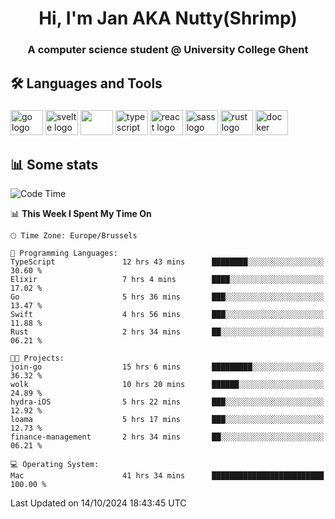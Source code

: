 <h1 align="center">Hi, I'm Jan AKA Nutty(Shrimp)</h1>
<h3 align="center">A computer science student @ University College Ghent</h3>

<h2 align="left">🛠️ Languages and Tools</h2>

###

<div align="left">
  <img src="https://cdn.jsdelivr.net/gh/devicons/devicon/icons/go/go-original.svg" height="40" width="52" alt="go logo"  />
  <img src="https://cdn.jsdelivr.net/gh/devicons/devicon@latest/icons/svelte/svelte-original.svg"  height="40" width="52" alt="svelte logo" />
  <img src="https://cdn.jsdelivr.net/gh/devicons/devicon@latest/icons/tailwindcss/tailwindcss-original.svg" height="40" width="52" />
  <img src="https://cdn.jsdelivr.net/gh/devicons/devicon/icons/typescript/typescript-original.svg" height="40" width="52" alt="typescript logo"  />
  <img src="https://cdn.jsdelivr.net/gh/devicons/devicon/icons/react/react-original.svg" height="40" width="52" alt="react logo"  />
  <img src="https://cdn.jsdelivr.net/gh/devicons/devicon/icons/sass/sass-original.svg" height="40" width="52" alt="sass logo"  />
  <img src="https://cdn.jsdelivr.net/gh/devicons/devicon@latest/icons/rust/rust-original.svg" height="40" width="52" alt="rust logo" />
  <img src="https://cdn.jsdelivr.net/gh/devicons/devicon/icons/docker/docker-original.svg" height="40" width="52" alt="docker logo"  />
</div>

<h2>📊 Some stats</h2>

<!--START_SECTION:waka-->
![Code Time](http://img.shields.io/badge/Code%20Time-5%2C136%20hrs%2056%20mins-blue)

📊 **This Week I Spent My Time On** 

```text
🕑︎ Time Zone: Europe/Brussels

💬 Programming Languages: 
TypeScript               12 hrs 43 mins      ████████░░░░░░░░░░░░░░░░░   30.60 % 
Elixir                   7 hrs 4 mins        ████░░░░░░░░░░░░░░░░░░░░░   17.02 % 
Go                       5 hrs 36 mins       ███░░░░░░░░░░░░░░░░░░░░░░   13.47 % 
Swift                    4 hrs 56 mins       ███░░░░░░░░░░░░░░░░░░░░░░   11.88 % 
Rust                     2 hrs 34 mins       ██░░░░░░░░░░░░░░░░░░░░░░░   06.21 % 

🐱‍💻 Projects: 
join-go                  15 hrs 6 mins       █████████░░░░░░░░░░░░░░░░   36.32 % 
wolk                     10 hrs 20 mins      ██████░░░░░░░░░░░░░░░░░░░   24.89 % 
hydra-iOS                5 hrs 22 mins       ███░░░░░░░░░░░░░░░░░░░░░░   12.92 % 
loama                    5 hrs 17 mins       ███░░░░░░░░░░░░░░░░░░░░░░   12.73 % 
finance-management       2 hrs 34 mins       ██░░░░░░░░░░░░░░░░░░░░░░░   06.21 % 

💻 Operating System: 
Mac                      41 hrs 34 mins      █████████████████████████   100.00 % 
```


 Last Updated on 14/10/2024 18:43:45 UTC
<!--END_SECTION:waka-->
